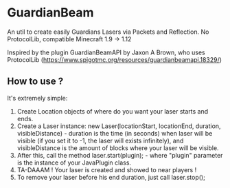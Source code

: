 # GuardianBeam
An util to create easily Guardians Lasers via Packets and Reflection. No ProtocolLib, compatible Minecraft 1.9 -> 1.12

Inspired by the plugin GuardianBeamAPI by Jaxon A Brown, who uses ProtocolLib (https://www.spigotmc.org/resources/guardianbeamapi.18329/)

## How to use ?

It's extremely simple:

1. Create Location objects of where do you want your laser starts and ends.
2. Create a Laser instance: new Laser(locationStart, locationEnd, duration, visibleDistance) - duration is the time (in seconds) when laser will be visible (if you set it to -1, the laser will exists infinitely), and visibleDistance is the amount of blocks where your laser will be visible.
3. After this, call the method laser.start(plugin); - where "plugin" parameter is the instance of your JavaPlugin class.
4. TA-DAAAM ! Your laser is created and showed to near players !
5. To remove your laser before his end duration, just call laser.stop();
